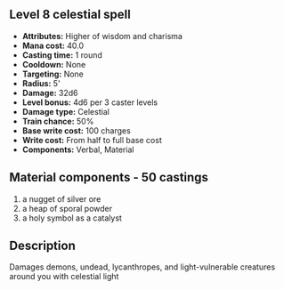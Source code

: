 ## Level 8 celestial spell

- **Attributes:** Higher of wisdom and charisma
- **Mana cost:** 40.0
- **Casting time:** 1 round
- **Cooldown:** None
- **Targeting:** None
- **Radius:** 5'
- **Damage:** 32d6
- **Level bonus:** 4d6 per 3 caster levels
- **Damage type:** Celestial
- **Train chance:** 50%
- **Base write cost:** 100 charges
- **Write cost:** From half to full base cost
- **Components:** Verbal, Material

## Material components - 50 castings

1. a nugget of silver ore
2. a heap of sporal powder
3. a holy symbol as a catalyst

## Description

Damages demons, undead, lycanthropes, and light-vulnerable creatures around you with celestial light
